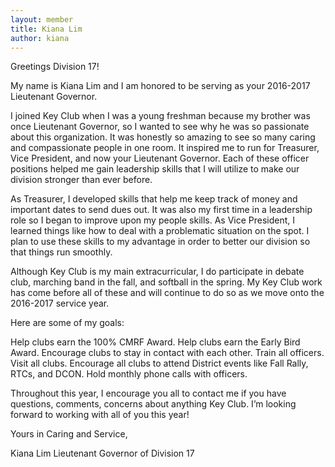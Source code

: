 ```yaml
---
layout: member
title: Kiana Lim
author: kiana
---
```


Greetings Division 17!

My name is Kiana Lim and I am honored to be serving as your 2016-2017 Lieutenant Governor.

I joined Key Club when I was a young freshman because my brother was once Lieutenant Governor, so I wanted to see why he was so passionate about this organization. It was honestly so amazing to see so many caring and compassionate people in one room. It inspired me to run for Treasurer, Vice President, and now your Lieutenant Governor. Each of these officer positions helped me gain leadership skills that I will utilize to make our division stronger than ever before.

As Treasurer, I developed skills that help me keep track of money and important dates to send dues out. It was also my first time in a leadership role so I began to improve upon my people skills. As Vice President, I learned things like how to deal with a problematic situation on the spot. I plan to use these skills to my advantage in order to better our division so that things run smoothly. 

Although Key Club is my main extracurricular, I do participate in debate club, marching band in the fall, and softball in the spring. My Key Club work has come before all of these and will continue to do so as we move onto the 2016-2017 service year. 

Here are some of my goals:

Help clubs earn the 100% CMRF Award.
Help clubs earn the Early Bird Award.
Encourage clubs to stay in contact with each other.
Train all officers.
Visit all clubs.
Encourage all clubs to attend District events like Fall Rally, RTCs, and DCON.
Hold monthly phone calls with officers.

Throughout this year, I encourage you all to contact me if you have questions, comments, concerns about anything Key Club. I’m looking forward to working with all of you this year!

Yours in Caring and Service,

Kiana Lim
Lieutenant Governor of Division 17